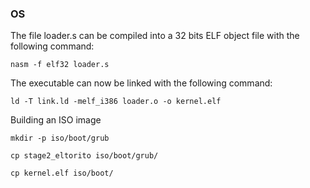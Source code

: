 ### OS

The file loader.s can be compiled into a 32 bits ELF object file with the following command:
```
nasm -f elf32 loader.s
```

The executable can now be linked with the following command:
```
ld -T link.ld -melf_i386 loader.o -o kernel.elf
```

Building an ISO image
```
mkdir -p iso/boot/grub
```
```
cp stage2_eltorito iso/boot/grub/
```
```
cp kernel.elf iso/boot/
```
